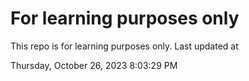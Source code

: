 # For learning purposes only
This repo is for learning purposes only.
Last updated at

Thursday, October 26, 2023 8:03:29 PM

